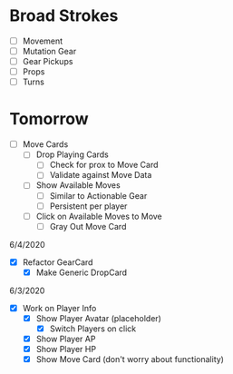# Broad Strokes

- [ ] Movement
- [ ] Mutation Gear
- [ ] Gear Pickups
- [ ] Props
- [ ] Turns

# Tomorrow

- [ ] Move Cards
  - [ ] Drop Playing Cards
    - [ ] Check for prox to Move Card
    - [ ] Validate against Move Data
  - [ ] Show Available Moves
    - [ ] Similar to Actionable Gear
    - [ ] Persistent per player
  - [ ] Click on Available Moves to Move
    - [ ] Gray Out Move Card

6/4/2020

- [x] Refactor GearCard
  - [x] Make Generic DropCard

6/3/2020

- [x] Work on Player Info
  - [x] Show Player Avatar (placeholder)
    - [x] Switch Players on click
  - [x] Show Player AP
  - [x] Show Player HP
  - [x] Show Move Card (don't worry about functionality)